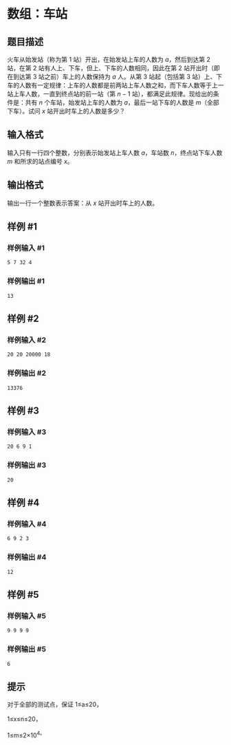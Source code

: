 # 数组：车站

## 题目描述

火车从始发站（称为第 $1$ 站）开出，在始发站上车的人数为 $a$，然后到达第 $2$ 站，在第 $2$ 站有人上、下车，但上、下车的人数相同，因此在第 $2$ 站开出时（即在到达第 $3$ 站之前）车上的人数保持为 $a$ 人。从第 $3$ 站起（包括第 $3$ 站）上、下车的人数有一定规律：上车的人数都是前两站上车人数之和，而下车人数等于上一站上车人数，一直到终点站的前一站（第 $n-1$ 站），都满足此规律。现给出的条件是：共有 $n$ 个车站，始发站上车的人数为 $a$，最后一站下车的人数是 $m$（全部下车）。试问 $x$ 站开出时车上的人数是多少？

## 输入格式

输入只有一行四个整数，分别表示始发站上车人数 $a$，车站数 $n$，终点站下车人数 $m$ 和所求的站点编号 $x$。

## 输出格式

输出一行一个整数表示答案：从 $x$ 站开出时车上的人数。

## 样例 #1

### 样例输入 #1

```
5 7 32 4
```

### 样例输出 #1

```
13
```
## 样例 #2

### 样例输入 #2

```
20 20 20000 18
```

### 样例输出 #2

```
13376
```

## 样例 #3

### 样例输入 #3

```
20 6 9 1
```

### 样例输出 #3

```
20
```

## 样例 #4

### 样例输入 #4

```
6 9 2 3
```

### 样例输出 #4

```
12
```
## 样例 #5

### 样例输入 #5

```
9 9 9 9 
```

### 样例输出 #5

```
6
```


## 提示

对于全部的测试点，保证 1≤a≤20，

1≤x≤n≤20，

1≤m≤2×10<sup>4。


